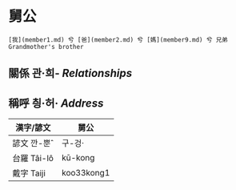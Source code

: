 # 舅公
	[我](member1.md) 兮 [爸](member2.md) 兮 [媽](member9.md) 兮 兄弟 Grandmother's brother

## 關係 관·희- _Relationships_

## 稱呼 칑·허· _Address_

漢字/諺文 | 舅公
--- | ---
諺文 깐-뿐ˆ | 구-겅·
台羅 Tâi-lô | kū-kong
戴字 Taiji | koo33kong1


